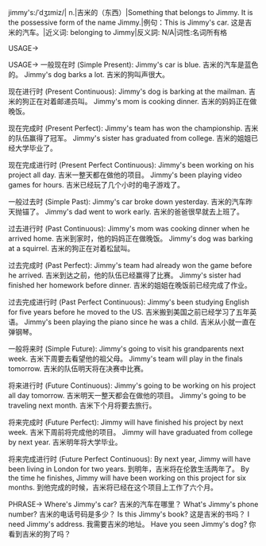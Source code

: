 jimmy's:/ˈdʒɪmiz/| n.|吉米的（东西）|Something that belongs to Jimmy.  It is the possessive form of the name Jimmy.|例句：This is Jimmy's car. 这是吉米的汽车。|近义词: belonging to Jimmy|反义詞: N/A|词性:名词所有格

USAGE->

USAGE->
一般现在时 (Simple Present):
Jimmy's car is blue. 吉米的汽车是蓝色的。
Jimmy's dog barks a lot. 吉米的狗叫声很大。

现在进行时 (Present Continuous):
Jimmy's dog is barking at the mailman. 吉米的狗正在对着邮递员叫。
Jimmy's mom is cooking dinner. 吉米的妈妈正在做晚饭。

现在完成时 (Present Perfect):
Jimmy's team has won the championship. 吉米的队伍赢得了冠军。
Jimmy's sister has graduated from college. 吉米的姐姐已经大学毕业了。

现在完成进行时 (Present Perfect Continuous):
Jimmy's been working on his project all day. 吉米一整天都在做他的项目。
Jimmy's been playing video games for hours. 吉米已经玩了几个小时的电子游戏了。

一般过去时 (Simple Past):
Jimmy's car broke down yesterday. 吉米的汽车昨天抛锚了。
Jimmy's dad went to work early. 吉米的爸爸很早就去上班了。

过去进行时 (Past Continuous):
Jimmy's mom was cooking dinner when he arrived home. 吉米到家时，他的妈妈正在做晚饭。
Jimmy's dog was barking at a squirrel. 吉米的狗正在对着松鼠叫。

过去完成时 (Past Perfect):
Jimmy's team had already won the game before he arrived. 吉米到达之前，他的队伍已经赢得了比赛。
Jimmy's sister had finished her homework before dinner. 吉米的姐姐在晚饭前已经完成了作业。

过去完成进行时 (Past Perfect Continuous):
Jimmy's been studying English for five years before he moved to the US. 吉米搬到美国之前已经学习了五年英语。
Jimmy's been playing the piano since he was a child. 吉米从小就一直在弹钢琴。

一般将来时 (Simple Future):
Jimmy's going to visit his grandparents next week. 吉米下周要去看望他的祖父母。
Jimmy's team will play in the finals tomorrow. 吉米的队伍明天将在决赛中比赛。

将来进行时 (Future Continuous):
Jimmy's going to be working on his project all day tomorrow. 吉米明天一整天都会在做他的项目。
Jimmy's going to be traveling next month. 吉米下个月将要去旅行。

将来完成时 (Future Perfect):
Jimmy will have finished his project by next week. 吉米下周前将完成他的项目。
Jimmy will have graduated from college by next year. 吉米明年将大学毕业。

将来完成进行时 (Future Perfect Continuous):
By next year, Jimmy will have been living in London for two years. 到明年，吉米将在伦敦生活两年了。
By the time he finishes, Jimmy will have been working on this project for six months. 到他完成的时候，吉米将已经在这个项目上工作了六个月。


PHRASE->
Where's Jimmy's car? 吉米的汽车在哪里？
What's Jimmy's phone number? 吉米的电话号码是多少？
Is this Jimmy's book? 这是吉米的书吗？
I need Jimmy's address. 我需要吉米的地址。
Have you seen Jimmy's dog? 你看到吉米的狗了吗？
